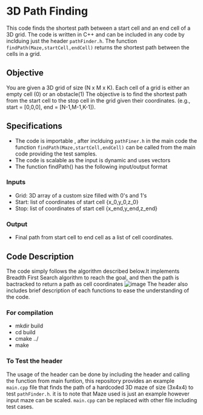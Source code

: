# 3D Path Finding
This code finds the shortest path between a start cell and an end cell of a 3D grid.
The code is written in C++ and can be included in any code by inclduing just the header `pathFinder.h`. The function `findPath(Maze,startCell,endCell)` returns the shortest path between the cells in a grid. 
## Objective
You are given a 3D grid of size (N x M x K). Each cell of a grid is either an empty cell (0) or an obstacle(1)
The objective is to find the shortest path from the start cell to the stop cell in the grid given their coordinates.
(e.g., start = [0,0,0], end = [N-1,M-1,K-1]).
## Specifications
* The code is importable , after inclduing `pathFiner.h` in the main code the function `findPath(Maze,startCell,endCell)` can be called from the main code providing the test samples.
* The code is scalable as the input is dynamic and uses vectors
* The function findPath() has the following input/output format
### Inputs
* Grid: 3D array of a custom size filled with 0's and 1's
* Start: list of coordinates of start cell {x_0,y_0,z_0}
* Stop: list of coordinates of start cell {x_end,y_end,z_end}
### Output
* Final path from start cell to end cell as a list of cell coordinates.

## Code Description
The code simply follows the algorithm described below.It implements Breadth First Search algorithm to reach the goal,
and then the path is bactracked to return a path as cell coordinates
![image](https://user-images.githubusercontent.com/55944277/130051301-a626c8ff-69a0-4a3c-9a1d-ca419eeb6181.png)
The header also includes brief description of each functions to ease the understanding of the code.

### For compilation
* mkdir build
* cd build
* cmake ../
* make

### To Test the header
The usage of the header can be done by including the header and calling the function from main funtion,
this repository provides an example `main.cpp` file that finds the path of a hardcoded 3D maze of size (3x4x4) to test `pathFinder.h`.
it is to note that Maze used is just an example however input maze can be scaled. `main.cpp` can be replaced with other file including test cases.


